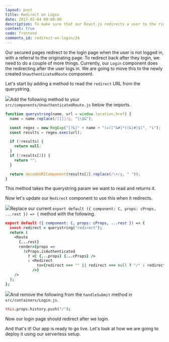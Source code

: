 ```yaml
---
layout: post
title: Redirect on Login
date: 2017-02-04 00:00:00
description: To make sure that our React.js redirects a user to the right page after they login, we are going to use the React Router v4 Redirect component.
context: true
code: frontend
comments_id: redirect-on-login/24
---
```


Our secured pages redirect to the login page when the user is not logged in, with a referral to the originating page. To redirect back after they login, we need to do a couple of more things. Currently, our `Login` component does the redirecting after the user logs in. We are going to move this to the newly created `UnauthenticatedRoute` component.

Let's start by adding a method to read the `redirect` URL from the querystring.

<img class="code-marker" src="/assets/s.png" />Add the following method to your `src/components/UnauthenticatedRoute.js` below the imports.

``` javascript
function querystring(name, url = window.location.href) {
  name = name.replace(/[[]]/g, "\\$&");

  const regex = new RegExp("[?&]" + name + "(=([^&#]*)|&|#|$)", "i");
  const results = regex.exec(url);

  if (!results) {
    return null;
  }
  if (!results[2]) {
    return "";
  }

  return decodeURIComponent(results[2].replace(/\+/g, " "));
}
```

This method takes the querystring param we want to read and returns it.

Now let's update our `Redirect` component to use this when it redirects.

<img class="code-marker" src="/assets/s.png" />Replace our current `export default ({ component: C, props: cProps, ...rest }) => {` method with the following.

``` coffee
export default ({ component: C, props: cProps, ...rest }) => {
  const redirect = querystring("redirect");
  return (
    <Route
      {...rest}
      render={props =>
        !cProps.isAuthenticated
          ? <C {...props} {...cProps} />
          : <Redirect
              to={redirect === "" || redirect === null ? "/" : redirect}
            />}
    />
  );
};
```

<img class="code-marker" src="/assets/s.png" />And remove the following from the `handleSubmit` method in `src/containers/Login.js`.

``` coffee
this.props.history.push("/");
```

Now our login page should redirect after we login.

And that's it! Our app is ready to go live. Let's look at how we are going to deploy it using our serverless setup.
